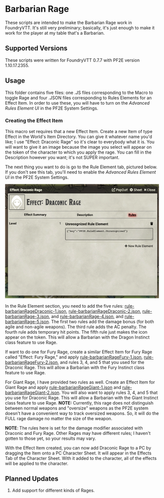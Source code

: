 # Barbarian Rage

These scripts are intended to make the Barbarian Rage work in FoundryVTT. It's still very preliminary; basically, it's just enough to make it work for the player at my table that's a Barbarian.

## Supported Versions

These scripts were written for FoundryVTT 0.7.7 with PF2E version 1.10.17.2355.

## Usage

This folder contains five files: one .JS files corresponding to the Macro to toggle Rage and four .JSON files corresponding to Rules Elements for an Effect Item. In order to use these, you will have to turn on the _Advanced Rules Element UI_ in the PF2E System Settings.

### Creating the Effect Item

This macro set requires that a new Effect Item. Create a new Item of type Effect in the World's Item Directory. You can give it whatever name you'd like; I use "Effect: Draconic Rage" so it's clear to everybody what it is. You will want to give it an image because the image you select will appear on the token of the character to which you apply the rage. You can fill in the Description however you want; it's not SUPER important.

The next thing you want to do is go to the Rule Element tab, pictured below. If you don't see this tab, you'll need to enable the _Advanced Rules Element UI_ in the PF2E System Settings.

![Rule Element Tab of the Effect Item](./img-rule-element.png)

In the Rule Element section, you need to add the five rules: [rule-barbarianRageDraconic-1.json](./rule-barbarianRageDraconic-1.json), [rule-barbarianRageDraconic-2.json](./rule-barbarianRageDraconic-2.json), [rule-barbarianRage-3.json](./rule-barbarianRage-3.json), and [rule-barbarianRage-4.json](./rule-barbarianRage-4.json), and [rule-barbarianRage-5.json](./rule-barbarianRage-5.json). The first two rules add the damage bonus (for both agile and non-agile weapons). The third rule adds the AC penalty. The fourth rule adds temporary hit points. The fifth rule just makes the icon appear on the token. This will allow a Barbarian with the Dragon Instinct class feature to use Rage.

If want to do one for Fury Rage, create a similar Effect Item for Fury Rage called "Effect: Fury Rage," and apply [rule-barbarianRageFury-1.json](./rule-barbarianRageFury-1.json), [rule-barbarianRageFury-2.json](rule-barbarianRageFury-3.json), and rules 3, 4, and 5 that you used for the Draconic Rage. This will allow a Barbarian with the Fury Instinct class feature to use Rage.

For Giant Rage, I have provided two rules as well. Create an Effect Item for Giant Rage and apply [rule-barbarianRageGiant-1.json](./rule-barbarianRageGiant-1.json) and [rule-barbarianRageGiant-2.json](rule-barbarianRageGiant-2.json). You will also want to apply rules 3, 4, and 5 that you use for Draconic Rage. This will allow a Barbarian with the Giant Instinct class feature to use Rage. **NOTE:** Currently, this rage does not distinguish between normal weapons and "oversize" weapons as the PF2E system doesn't have a convenient way to track oversized weapons. So, it will do the FULL rage damage no matter the size of the weapon.

**NOTE**: The rules here is set for the damage modifier associated with Draconic and Fury Rage. Other Rages may have different rules; I haven't gotten to those yet, so your results may vary.

With the Effect Item created, you can now add Draconic Rage to a PC by dragging the Item onto a PC Character Sheet. It will appear in the Effects Tab of the Character Sheet. With it added to the character, all of the effects will be applied to the character.

## Planned Updates

1. Add support for different kinds of Rages.